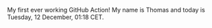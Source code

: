 My first ever working GitHub Action!
My name is Thomas and today is Tuesday, 12 December, 01:18 CET. 
